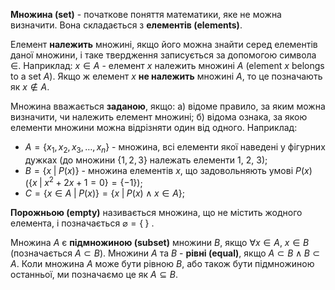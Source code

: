**Множина (set)** - початкове поняття математики, яке не можна визначити. Вона складається з **елементів (elements)**.

Елемент **належить** множині, якщо його можна знайти серед елементів даної множини, і таке твердження записується за допомогою символа $\in$. Наприклад: $x \in A$ - елемент $x$ належить множині $A$ (element $x$ belongs to a set $A$).
Якщо ж елемент $x$ **не належить** множині $A$, то це позначають як $x \notin A$.

Множина вважається **заданою**, якщо:
а) відоме правило, за яким можна визначити, чи належить елемент множині;
б) відома ознака, за якою елементи множини можна відрізняти один від одного.
Наприклад: 
* $A = \{x_1, x_2, x_3, \dots, x_n\}$ - множина, всі елементи якої наведені у фігурних дужках (до множини $\{1, 2, 3\}$ належать елементи $1$, $2$, $3$);
* $B = \{x\;|\;P(x)\}$ - множина елементів $x$, що задовольняють умові $P(x)$ ($\{x\;|\;x^2 + 2x + 1 = 0\} = \{-1\}$);
* $C = \{x\in A\;|\;P(x)\} = \{x\;|\;P(x)\land x\in A\}$;

**Порожньою (empty)** називається множина, що не містить жодного елемента, і позначається $\varnothing = \{\;\}$ .

Множина $A$ є **підмножиною (subset)** множини $B$, якщо $\forall x\in A,\:x\in B$ (позначається $A \subset B$).
Множини $A$ та $B$ - **рівні (equal)**, якщо $A \subset B \land B \subset A$.
Коли множина $A$ може бути рівною $B$, або також бути підмножиною останньої, ми позначаємо це як $A \subseteq B$.
